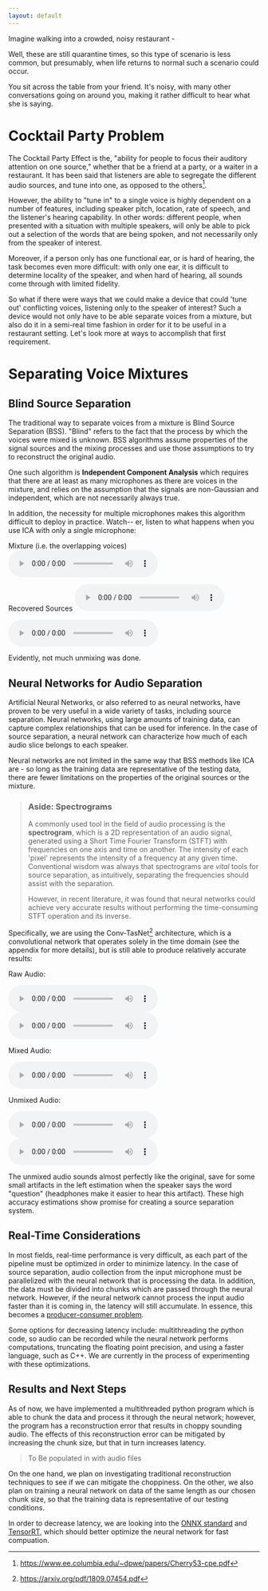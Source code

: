 ```yaml
---
layout: default
---
```

Imagine walking into a crowded, noisy restaurant - 

Well, these are still quarantine times, so this type of scenario is less common, but presumably, when life returns to normal such a scenario could occur.

You sit across the table from your friend. It's noisy, with many other conversations going on around you, making it rather difficult to hear what she is saying.

# Cocktail Party Problem

The Cocktail Party Effect is the, "ability for people to focus their auditory attention on one source," whether that be a friend at a party, or a waiter in a restaurant. It has been said that listeners are able to segregate the different audio sources, and tune into one, as opposed to the others[^1]. 

However, the ability to "tune in" to a single voice is highly dependent on a number of features, including speaker pitch, location, rate of speech, and the listener's hearing capability. In other words: different people, when presented with a situation with multiple speakers, will only be able to pick out a selection of the words that are being spoken, and not necessarily only from the speaker of interest.

Moreover, if a person only has one functional ear, or is hard of hearing, the task becomes even more difficult: with only one ear, it is difficult to determine locality of the speaker, and when hard of hearing, all sounds come through with limited fidelity.

So what if there were ways that we could make a device that could 'tune out' conflicting voices, listening only to the speaker of interest? Such a device would not only have to be able separate voices from a mixture, but also do it in a semi-real time fashion in order for it to be useful in a restaurant setting. Let's look more at ways to accomplish that first requirement.

# Separating Voice Mixtures

## Blind Source Separation

The traditional way to separate voices from a mixture is Blind Source Separation (BSS). "Blind" refers to the fact that the process by which the voices were mixed is unknown. BSS algorithms assume properties of the signal sources and the mixing processes and use those assumptions to try to reconstruct the original audio.

One such algorithm is **Independent Component Analysis** which requires that there are at least as many microphones as there are voices in the mixture, and relies on the assumption that the signals are non-Gaussian and independent, which are not necessarily always true.

In addition, the necessity for multiple microphones makes this algorithm difficult to deploy in practice.
Watch-- er, listen to what happens when you use ICA with only a single microphone:

Mixture (i.e. the overlapping voices)
<audio controls>
<source src="/assets/audio/ICA/mixed-sable.wav" type="audio/wav">Your browser does not support the audio element.</audio>

Recovered Sources
<audio controls>
<source src="/assets/audio/ICA/recon_source_1.wav" type="audio/wav">Your browser does not support the audio element.</audio>

<audio controls>
<source src="/assets/audio/ICA/recon_source_2.wav" type="audio/wav">Your browser does not support the audio element.</audio><br/>

Evidently, not much unmixing was done.

## Neural Networks for Audio Separation

Artificial Neural Networks, or also referred to as neural networks, have proven to be very useful in a wide variety of tasks, including source separation. Neural networks, using large amounts of training data, can capture complex relationships that can be used for inference. In the case of source separation, a neural network can characterize how much of each audio slice belongs to each speaker.

Neural networks are not limited in the same way that BSS methods like ICA are - so long as the training data are representative of the testing data, there are fewer limitations on the properties of the original sources or the mixture.

> ### Aside: Spectrograms
> A commonly used tool in the field of audio processing is the **spectrogram**, which is a 2D representation of an audio signal, generated using a Short Time Fourier Transform (STFT) with frequencies on one axis and time on another. The intensity of each 'pixel' represents the intensity of a frequency at any given time. Conventional wisdom was always that spectrograms are _vital_ tools for source separation, as intuitively, separating the frequencies should assist with the separation.
>
> However, in recent literature, it was found that neural networks could achieve very accurate results without performing the time-consuming STFT operation and its inverse.

Specifically, we are using the Conv-TasNet[^2] architecture, which is a convolutional network that operates solely in the time domain (see the appendix for more details), but is still able to produce relatively accurate results:

Raw Audio:

<audio controls>
<source src="/assets/audio/sx98_raw.wav" type="audio/wav">Your browser does not support the audio element.</audio>

<audio controls>
<source src="/assets/audio/sable_raw.wav" type="audio/wav">Your browser does not support the audio element.</audio>

Mixed Audio:

<audio controls>
<source src="/assets/audio/mixed-sable.wav" type="audio/wav">Your browser does not support the audio element.</audio>

Unmixed Audio:

<audio controls>
<source src="/assets/audio/mixed-sable_est1.wav" type="audio/wav">Your browser does not support the audio element.</audio>

<audio controls>
<source src="/assets/audio/mixed-sable_est2.wav" type="audio/wav">Your browser does not support the audio element.</audio><br/>

The unmixed audio sounds almost perfectly like the original, save for some small artifacts in the left estimation when the speaker says the word "question" (headphones make it easier to hear this artifact). These high accuracy estimations show promise for creating a source separation system.

## Real-Time Considerations

In most fields, real-time performance is very difficult, as each part of the pipeline must be optimized in order to minimize latency. In the case of source separation, audio collection from the input microphone must be parallelized with the neural network that is processing the data. In addition, the data must be divided into chunks which are passed through the neural network. However, if the neural network cannot process the input audio faster than it is coming in, the latency will still accumulate. In essence, this becomes a [producer-consumer problem](https://en.wikipedia.org/wiki/Producer%E2%80%93consumer_problem).

Some options for decreasing latency include: multithreading the python code, so audio can be recorded while the neural network performs computations, truncating the floating point precision, and using a faster language, such as C++. We are currently in the process of experimenting with these optimizations.

## Results and Next Steps

As of now, we have implemented a multithreaded python program which is able to chunk the data and process it through the neural network; however, the program has a reconstruction error that results in choppy sounding audio. The effects of this reconstruction error can be mitigated by increasing the chunk size, but that in turn increases latency. 

> To Be populated in with audio files

On the one hand, we plan on investigating traditional reconstruction techniques to see if we can mitigate the choppiness. On the other, we also plan on training a neural network on data of the same length as our chosen chunk size, so that the training data is representative of our testing conditions.

In order to decrease latency, we are looking into the [ONNX standard](https://github.com/onnx/onnx) and [TensorRT](https://developer.nvidia.com/tensorrt), which should better optimize the neural network for fast compuation.
 
[^1]: https://www.ee.columbia.edu/~dpwe/papers/Cherry53-cpe.pdf

[^2]: https://arxiv.org/pdf/1809.07454.pdf
